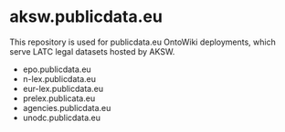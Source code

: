 # aksw.publicdata.eu

This repository is used for publicdata.eu OntoWiki deployments, which serve LATC legal datasets hosted by AKSW.

- epo.publicdata.eu
- n-lex.publicdata.eu
- eur-lex.publicdata.eu
- prelex.publicata.eu
- agencies.publicdata.eu
- unodc.publicdata.eu